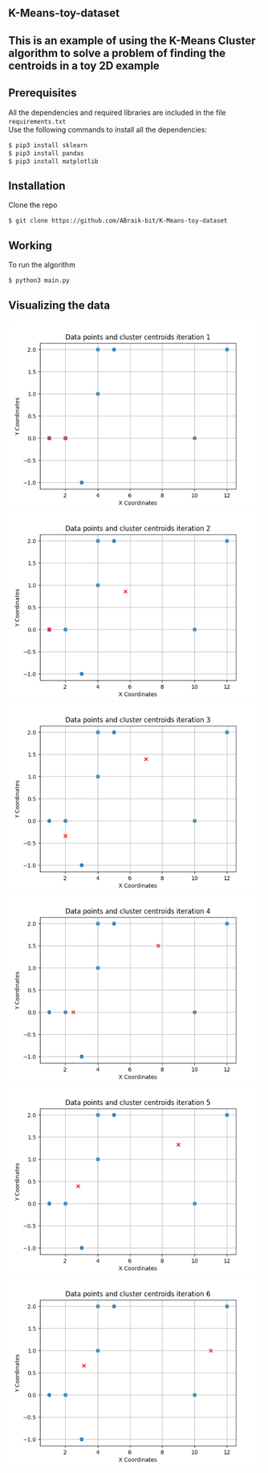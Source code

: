 ## K-Means-toy-dataset
## This is an example of using the K-Means Cluster algorithm to solve a problem of finding the centroids in a toy 2D example 

## Prerequisites

All the dependencies and required libraries are included in the file <code>requirements.txt</code>  
Use the following commands to install all the dependencies:
```
$ pip3 install sklearn
$ pip3 install pandas
$ pip3 install matplotlib
```

## Installation
Clone the repo
```
$ git clone https://github.com/ABraik-bit/K-Means-toy-dataset
```


## Working

To run the algorithm
```
$ python3 main.py 
```
## Visualizing the data
![Starting iteration](https://github.com/ABraik-bit/K-Means-toy-dataset/blob/main/plot1.png)
![First iteration](https://github.com/ABraik-bit/K-Means-toy-dataset/blob/main/plot2.png)
![Second iteration](https://github.com/ABraik-bit/K-Means-toy-dataset/blob/main/plot3.png)
![Third iteration](https://github.com/ABraik-bit/K-Means-toy-dataset/blob/main/plot4.png)
![Forth iteration](https://github.com/ABraik-bit/K-Means-toy-dataset/blob/main/plot5.png)
![Fifth iteration](https://github.com/ABraik-bit/K-Means-toy-dataset/blob/main/plot6.png)

